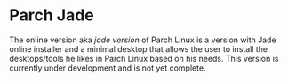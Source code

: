 # Parch Jade
The online version aka *jade version* of Parch Linux is a version with Jade online installer and a minimal desktop that allows the user to install the desktops/tools he likes in Parch Linux based on his needs.
This version is currently under development and is not yet complete.
